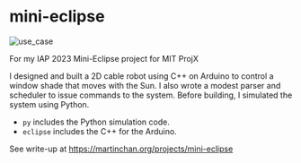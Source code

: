 # mini-eclipse
![use_case](https://github.com/mchanphilly/mini-eclipse/assets/56936452/36ab2a10-3223-4716-a8f8-6a56854cb3fb)

For my IAP 2023 Mini-Eclipse project for MIT ProjX

I designed and built a 2D cable robot using C++ on Arduino to control a window shade that moves with the Sun. I also wrote a modest parser and scheduler to issue commands to the system. Before building, I simulated the system using Python.


* `py` includes the Python simulation code.
* `eclipse` includes the C++ for the Arduino.

See write-up at https://martinchan.org/projects/mini-eclipse
